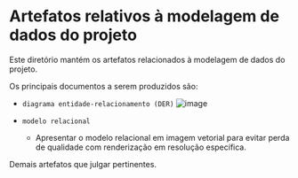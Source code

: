 # Artefatos relativos à modelagem de dados do projeto

Este diretório mantém os artefatos relacionados à modelagem de dados do projeto. 

Os principais documentos a serem produzidos são:


* `diagrama entidade-relacionamento (DER)`
	![image](https://github.com/ICEI-PUC-Minas-PMV-SI/pmv-si-2023-2-pe2-t1-dora-veiculos/assets/127332121/3d1f6da1-49f7-4699-b5ff-0a094c6e46b4)


* `modelo relacional`
	* Apresentar o modelo relacional em imagem vetorial para evitar perda de qualidade com renderização em resolução específica.

Demais artefatos que julgar pertinentes.
